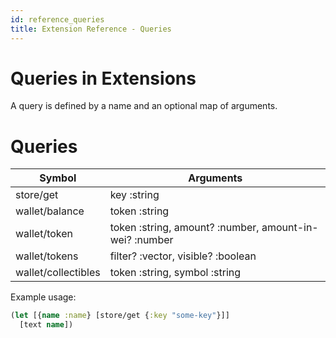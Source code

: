 ```yaml
---
id: reference_queries
title: Extension Reference - Queries
---
```


# Queries in Extensions

A query is defined by a name and an optional map of arguments.

# Queries

| Symbol             | Arguments               |
| -------------      | -------------           |
| store/get          | key :string             |
| wallet/balance     | token :string
| wallet/token          | token :string, amount? :number, amount-in-wei? :number             |
| wallet/tokens          | filter? :vector, visible? :boolean            |
| wallet/collectibles          | token :string, symbol :string            |

Example usage:

```clojure
(let [{name :name} [store/get {:key "some-key"}]]
  [text name])
```